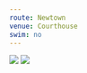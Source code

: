 ```yaml
---
route: Newtown 
venue: Courthouse
swim: no
---
```


<!-- content goes here, uses markdown -->

<!-- images will automatically be shown, if put in images/ttt/. must match the date of the ride, in format YYYY-MM-DD. can be jpg or png -->

![](../images/ttt/2024-11-28.png)
![](../images/ttt/2024-11-28.jpg)
